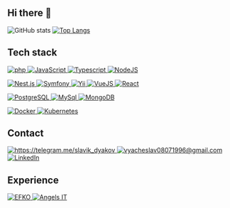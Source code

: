 ## Hi there 👋
  
![GitHub stats](https://github-readme-stats.vercel.app/api?username=vdyakov&show_icons=true&line_height=20&include_all_commits=true)
[![Top Langs](https://github-readme-stats.vercel.app/api/top-langs/?username=vdyakov&layout=compact&langs_count=6)](https://github.com/vdyakov/github-readme-stats)

## Tech stack
<p>
  <a href="https://www.php.net" target="_blank">
    <img alt="php" src="https://img.shields.io/badge/-PHP-4F5B93?style=for-the-badge&logo=php&logoColor=white" />
  </a>
  <a href="https://www.w3schools.com/js/js_es6.asp" target="_blank">
    <img alt="JavaScript" src="https://img.shields.io/badge/-JavaScript-yellow?style=for-the-badge&logo=javascript&logoColor=white" />
  </a>
  <a href="https://www.typescriptlang.org/" target="_blank">
    <img alt="Typescript" src="https://img.shields.io/badge/-TypeScipt-blue?style=for-the-badge&logo=typescript&logoColor=white" />
  </a>
  <a href="https://nodejs.org/" target="_blank">
    <img alt="NodeJS" src="https://img.shields.io/badge/-NodeJS-43853d?style=for-the-badge&logo=Node.js&logoColor=white" />
  </a>
</p>
<p>
  <a href="https://nestjs.com" target="_blank">
    <img alt="Nest.js" src="https://img.shields.io/badge/-Nest.js-black?style=for-the-badge&logo=nestjs&logoColor=red" />
  </a>
  <a href="https://symfony.com" target="_blank">
    <img alt="Symfony" src="https://img.shields.io/badge/-Symfony-1f2937?style=for-the-badge&logo=symfony&logoColor=white" />
  </a>
  <a href="https://www.yiiframework.com" target="_blank">
    <img alt="Yii" src="https://img.shields.io/badge/-Yii%20framework-1e6887?style=for-the-badge" />
  </a>
  <a href="https://vuejs.org" target="_blank">
    <img alt="VueJS" src="https://img.shields.io/badge/-VueJS-42b883?style=for-the-badge&logo=vue.js&logoColor=white" />
  </a>
  <a href="https://react.dev" target="_blank">
    <img alt="React" src="https://img.shields.io/badge/-React-61dafb?style=for-the-badge&logo=react&logoColor=black" />
  </a>
</p>
<p>
  <a href="https://www.postgresql.org/" target="_blank">
    <img alt="PostgreSQL" src="https://img.shields.io/badge/-PostgreSQL-blue?style=for-the-badge&logo=postgresql&logoColor=white" />
  </a>
  <a href="https://www.mysql.com" target="_blank">
    <img alt="MySql" src="https://img.shields.io/badge/-MySql-3E6E93?style=for-the-badge&logo=mysql&logoColor=white" />
  </a>
  <a href="https://www.mongodb.com" target="_blank">
    <img alt="MongoDB" src="https://img.shields.io/badge/-MongoDB-13aa52?style=for-the-badge&logo=mongodb&logoColor=white" />
  </a>
</p>
<p>
  <a href="https://www.docker.com/" target="_blank">
    <img alt="Docker" src="https://img.shields.io/badge/-Docker-46a2f1?style=for-the-badge&logo=docker&logoColor=white" />
  </a>
  <a href="https://kubernetes.io/" target="_blank">
    <img alt="Kubernetes" src="https://img.shields.io/badge/-Kubernetes-blue?style=for-the-badge&logo=kubernetes&logoColor=white" />
  </a>
</p>

## Contact
<p>
  <a href="https://telegram.me/slavik_dyakov" target="_blank">
    <img alt="https://telegram.me/slavik_dyakov" src="https://img.shields.io/badge/Telegram-2CA5E0?style=for-the-badge&logo=telegram&logoColor=white" />
  </a>
  <a href="mailto:vyacheslav08071996@gmail.com" target="_blank">
    <img alt="vyacheslav08071996@gmail.com" src="https://img.shields.io/badge/Gmail-D14836?style=for-the-badge&logo=gmail&logoColor=white" />
  </a>
  <a href="https://www.linkedin.com/in/slavik-dyakov/" target="_blank">
    <img alt="LinkedIn" src="https://img.shields.io/badge/linkedin-%230077B5.svg?&style=for-the-badge&logo=linkedin&logoColor=white" />
  </a>
</p>

## Experience
<p>
  <a href="https://career.habr.com/companies/efko-cr" target="_blank">
    <img alt="EFKO" src="https://img.shields.io/badge/-EFKO-43853d?style=for-the-badge&logo=adeo&logoColor=white" />
  </a>
  <a href="https://angelsit.ru" target="_blank">
    <img alt="Angels IT" src="https://img.shields.io/badge/-Angels%20IT-blue?style=for-the-badge&logo=x5&logoColor=white" />
  </a>
</p>

